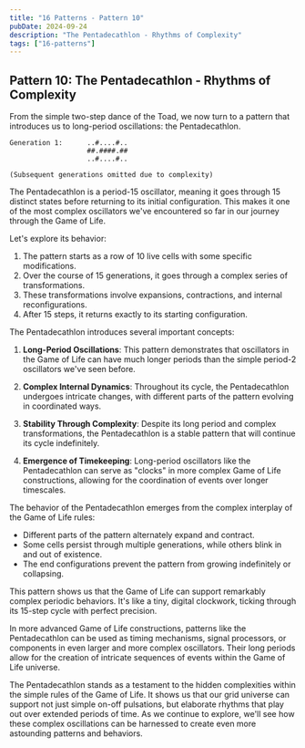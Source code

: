 ```yaml
---
title: "16 Patterns - Pattern 10"
pubDate: 2024-09-24
description: "The Pentadecathlon - Rhythms of Complexity"
tags: ["16-patterns"]
---
```


## Pattern 10: The Pentadecathlon - Rhythms of Complexity

From the simple two-step dance of the Toad, we now turn to a pattern that introduces us to long-period oscillations: the Pentadecathlon.

```
Generation 1:      ..#....#..
                   ##.####.##
                   ..#....#..

(Subsequent generations omitted due to complexity)
```

The Pentadecathlon is a period-15 oscillator, meaning it goes through 15 distinct states before returning to its initial configuration. This makes it one of the most complex oscillators we've encountered so far in our journey through the Game of Life.

Let's explore its behavior:

1. The pattern starts as a row of 10 live cells with some specific modifications.
2. Over the course of 15 generations, it goes through a complex series of transformations.
3. These transformations involve expansions, contractions, and internal reconfigurations.
4. After 15 steps, it returns exactly to its starting configuration.

The Pentadecathlon introduces several important concepts:

1. **Long-Period Oscillations**: This pattern demonstrates that oscillators in the Game of Life can have much longer periods than the simple period-2 oscillators we've seen before.

2. **Complex Internal Dynamics**: Throughout its cycle, the Pentadecathlon undergoes intricate changes, with different parts of the pattern evolving in coordinated ways.

3. **Stability Through Complexity**: Despite its long period and complex transformations, the Pentadecathlon is a stable pattern that will continue its cycle indefinitely.

4. **Emergence of Timekeeping**: Long-period oscillators like the Pentadecathlon can serve as "clocks" in more complex Game of Life constructions, allowing for the coordination of events over longer timescales.

The behavior of the Pentadecathlon emerges from the complex interplay of the Game of Life rules:

- Different parts of the pattern alternately expand and contract.
- Some cells persist through multiple generations, while others blink in and out of existence.
- The end configurations prevent the pattern from growing indefinitely or collapsing.

This pattern shows us that the Game of Life can support remarkably complex periodic behaviors. It's like a tiny, digital clockwork, ticking through its 15-step cycle with perfect precision.

In more advanced Game of Life constructions, patterns like the Pentadecathlon can be used as timing mechanisms, signal processors, or components in even larger and more complex oscillators. Their long periods allow for the creation of intricate sequences of events within the Game of Life universe.

The Pentadecathlon stands as a testament to the hidden complexities within the simple rules of the Game of Life. It shows us that our grid universe can support not just simple on-off pulsations, but elaborate rhythms that play out over extended periods of time. As we continue to explore, we'll see how these complex oscillations can be harnessed to create even more astounding patterns and behaviors.